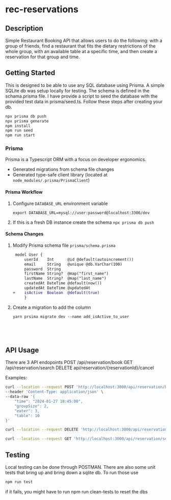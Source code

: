 # rec-reservations

## Description

Simple Restaurant Booking API that allows users to do the following: with a group of friends, find a restaurant that fits the dietary restrictions of the whole group, with an available table at a specific time, and then create a reservation for that group and time.

## Getting Started

This is designed to be able to use any SQL database using Prisma.  A simple SQLite db was setup locally for testing.  The schema is defined in the schama.prisma file.  I have provide a script to seed the database with the provided test data in prisma/seed.ts.  Follow these steps after creating your db.  

````bash
npx prisma db push
npx prisma generate
npm install
npm run seed
npm run start
````

### Prisma

Prisma is a Typescript ORM with a focus on developer ergonomics.

- Generated migrations from schema file changes
- Generated type-safe client library (located at `node_modules/.prisma/PrismaClient`)

#### Prisma Workflow

1. Configure `DATABASE_URL` environment variable

   `export DATABASE_URL=mysql://user:password@localhost:3306/dev`

2. If this is a fresh DB instance create the schema
   `npx prisma db push`

#### Schema Changes

1. Modify Prisma schema file `prisma/schema.prisma`

   ```diff
    model User {
        userId    Int      @id @default(autoincrement())
        email     String   @unique @db.VarChar(100)
        password  String
        firstName String?  @map("first_name")
        lastName  String?  @map("last_name")
        createdAt DateTime @default(now())
        updatedAt DateTime @updatedAt
   +    isActive  Boolean  @default(true)
        }
   ```

2. Create a migration to add the column

   ```shell
   yarn prsima migrate dev --name add_isActive_to_user





## API Usage
There are 3 API endopoints
POST /api/reservation/book
GET /api/reservation/search
DELETE api/reservation/{reservationId}/cancel

Examples:
```sh
curl --location --request POST 'http://localhost:3000/api/reservation/book' \
--header 'Content-Type: application/json' \
--data-raw '{
    "time": "2024-01-27 18:45:00",
    "groupSize": 2,
    "eater": 3,
    "table": 10
}'
```

```sh
curl --location --request DELETE 'http://localhost:3000/api/reservation/5/cancel'
```

```sh
curl --location --request GET 'http://localhost:3000/api/reservation/search?time=2024-01-26 18:45:00&groupSize=4&restriction=Vegetarian&restriction=Gluten'
```



## Testing
Local testing can be done through POSTMAN.  There are also some unit tests that bring up and bring down a sqlite db.  To run those use
````bash
npm run test

````
if it fails, you might have to run npm run clean-tests to reset the dbs
